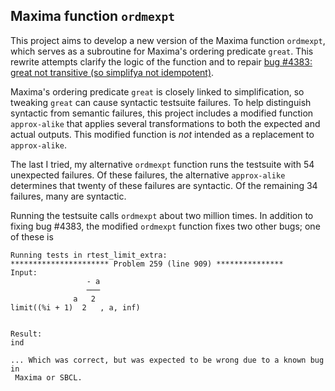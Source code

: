 ## Maxima function `ordmexpt`

This project aims to develop a new version of the Maxima function `ordmexpt`, 
which serves as a subroutine for Maxima's ordering predicate `great`. This 
rewrite attempts clarify the logic of the function and to repair [bug #4383: 
great not transitive (so simplifya not idempotent)](https://sourceforge.net/p/maxima/bugs/4383/).

Maxima's ordering predicate `great` is closely linked to simplification, 
so tweaking `great` can cause syntactic testsuite failures. To help 
distinguish syntactic from semantic failures, this project includes a 
modified function `approx-alike` that applies several transformations 
to both the expected and actual outputs. This modified function is *not* 
intended as a replacement to `approx-alike`. 

The last I tried, my alternative `ordmexpt` function runs the testsuite 
with 54 unexpected failures. Of these failures, the alternative `approx-alike` 
determines that twenty of these failures are syntactic. Of the remaining
34 failures, many are syntactic. 

Running the testsuite calls `ordmexpt` about two million times. In addition to
fixing bug #4383, the modified `ordmexpt` function fixes two other bugs; one
of these is 
~~~
Running tests in rtest_limit_extra:
********************** Problem 259 (line 909) ***************
Input:
                 - a
                 ───
              a   2
limit((%i + 1)  2   , a, inf)


Result:
ind

... Which was correct, but was expected to be wrong due to a known bug in
 Maxima or SBCL.
~~~




